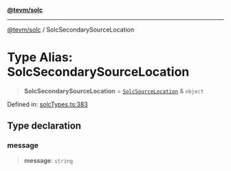 [**@tevm/solc**](../README.md)

***

[@tevm/solc](../globals.md) / SolcSecondarySourceLocation

# Type Alias: SolcSecondarySourceLocation

> **SolcSecondarySourceLocation** = [`SolcSourceLocation`](SolcSourceLocation.md) & `object`

Defined in: [solcTypes.ts:383](https://github.com/evmts/tevm-monorepo/blob/main/bundler-packages/solc/src/solcTypes.ts#L383)

## Type declaration

### message

> **message**: `string`
